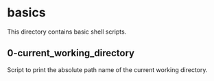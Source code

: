 # basics
This directory contains basic shell scripts.
## 0-current_working_directory
Script to print the absolute path name of the current working directory.
